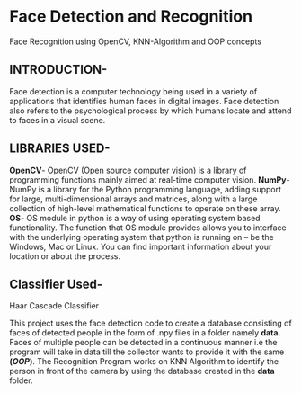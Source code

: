 # Face Detection and Recognition
Face Recognition using OpenCV, KNN-Algorithm and OOP concepts

## **INTRODUCTION**-
Face detection is a computer technology being used in a variety of applications that identifies human faces in digital images. Face detection also refers to the psychological process by which humans locate and attend to faces in a visual scene.

## **LIBRARIES USED**-
**OpenCV**- OpenCV (Open source computer vision) is a library of programming functions mainly aimed at real-time computer vision.
**NumPy**- NumPy is a library for the Python programming language, adding support for large, multi-dimensional arrays and matrices, along with a large collection of high-level mathematical functions to operate on these array.
**OS**- OS  module in python is a way of using operating system based functionality. The function that OS module provides allows you to interface with the underlying operating system that python is running on – be the Windows, Mac or Linux. You can find important information about your location or about the process. 

## Classifier Used-
Haar Cascade Classifier

This project uses the face detection code to create a database consisting of faces of detected people in the form of .npy files in a folder namely **data.**
Faces of multiple people can be detected in a continuous manner i.e the program will take in data till the collector wants to provide it with the same **(_OOP_)**.
The Recognition Program works on KNN Algorithm to identify the person in front of the camera by using the database created in the **data** folder.



